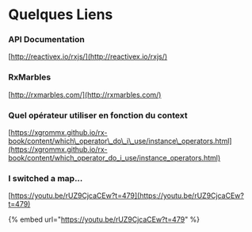 # Quelques Liens

### API Documentation

[http://reactivex.io/rxjs/](http://reactivex.io/rxjs/)

### RxMarbles

[http://rxmarbles.com/](http://rxmarbles.com/)

### Quel opérateur utiliser en fonction du context

[https://xgrommx.github.io/rx-book/content/which\_operator\_do\_i\_use/instance\_operators.html](https://xgrommx.github.io/rx-book/content/which_operator_do_i_use/instance_operators.html)

### I switched a map...

[https://youtu.be/rUZ9CjcaCEw?t=479](https://youtu.be/rUZ9CjcaCEw?t=479)

{% embed url="https://youtu.be/rUZ9CjcaCEw?t=479" %}

